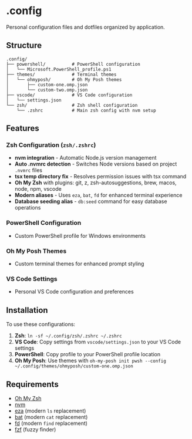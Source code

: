 # .config

Personal configuration files and dotfiles organized by application.

## Structure

```
.config/
├── powershell/          # PowerShell configuration
│   └── Microsoft.PowerShell_profile.ps1
├── themes/              # Terminal themes
│   └── ohmyposh/        # Oh My Posh themes
│       ├── custom-one.omp.json
│       └── custom-two.omp.json
├── vscode/              # VS Code configuration
│   └── settings.json
└── zsh/                 # Zsh shell configuration
    └── .zshrc           # Main zsh config with nvm setup
```

## Features

### Zsh Configuration (`zsh/.zshrc`)
- **nvm integration** - Automatic Node.js version management
- **Auto .nvmrc detection** - Switches Node versions based on project `.nvmrc` files
- **tsx temp directory fix** - Resolves permission issues with tsx command
- **Oh My Zsh** with plugins: git, z, zsh-autosuggestions, brew, macos, node, npm, vscode
- **Modern aliases** - Uses `eza`, `bat`, `fd` for enhanced terminal experience
- **Database seeding alias** - `db:seed` command for easy database operations

### PowerShell Configuration
- Custom PowerShell profile for Windows environments

### Oh My Posh Themes
- Custom terminal themes for enhanced prompt styling

### VS Code Settings
- Personal VS Code configuration and preferences

## Installation

To use these configurations:

1. **Zsh**: `ln -sf ~/.config/zsh/.zshrc ~/.zshrc`
2. **VS Code**: Copy settings from `vscode/settings.json` to your VS Code settings
3. **PowerShell**: Copy profile to your PowerShell profile location
4. **Oh My Posh**: Use themes with `oh-my-posh init pwsh --config ~/.config/themes/ohmyposh/custom-one.omp.json`

## Requirements

- [Oh My Zsh](https://ohmyz.sh/)
- [nvm](https://github.com/nvm-sh/nvm)
- [eza](https://github.com/eza-community/eza) (modern `ls` replacement)
- [bat](https://github.com/sharkdp/bat) (modern `cat` replacement)  
- [fd](https://github.com/sharkdp/fd) (modern `find` replacement)
- [fzf](https://github.com/junegunn/fzf) (fuzzy finder)
